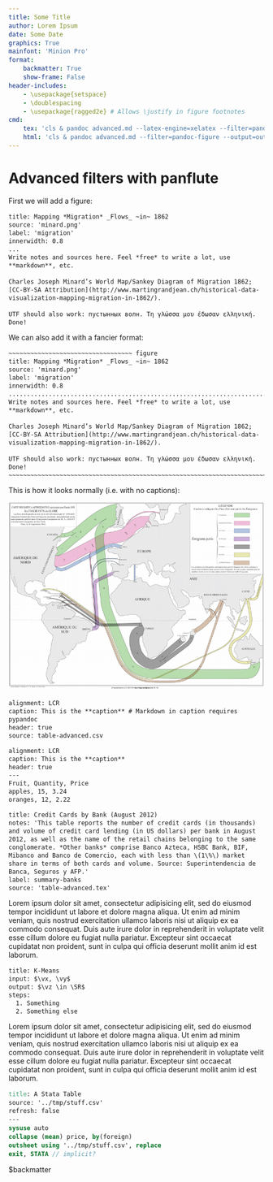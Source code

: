 ```yaml
---
title: Some Title
author: Lorem Ipsum
date: Some Date
graphics: True
mainfont: 'Minion Pro'
format:
	backmatter: True
	show-frame: False
header-includes:
    - \usepackage{setspace}
    - \doublespacing
    - \usepackage{ragged2e} # Allows \justify in figure footnotes
cmd:
	tex: 'cls & pandoc advanced.md --latex-engine=xelatex --filter=pandoc-figure --output=output.pdf && output.pdf'
	html: 'cls & pandoc advanced.md --filter=pandoc-figure --output=output.html && output.html'
---
```


# Advanced filters with panflute

First we will add a figure:

~~~ figure 
title: Mapping *Migration* _Flows_ ~in~ 1862
source: 'minard.png'
label: 'migration'
innerwidth: 0.8
...
Write notes and sources here. Feel *free* to write a lot, use **markdown**, etc.

Charles Joseph Minard’s World Map/Sankey Diagram of Migration 1862; [CC-BY-SA Attribution](http://www.martingrandjean.ch/historical-data-visualization-mapping-migration-in-1862/).

UTF should also work: пустынных волн. Τη γλώσσα μου έδωσαν ελληνική. Done!
~~~


We can also add it with a fancier format:

```
~~~~~~~~~~~~~~~~~~~~~~~~~~~~~~~~~~ figure 
title: Mapping *Migration* _Flows_ ~in~ 1862
source: 'minard.png'
label: 'migration'
innerwidth: 0.8
...............................................................................
Write notes and sources here. Feel *free* to write a lot, use **markdown**, etc.

Charles Joseph Minard’s World Map/Sankey Diagram of Migration 1862; [CC-BY-SA Attribution](http://www.martingrandjean.ch/historical-data-visualization-mapping-migration-in-1862/).

UTF should also work: пустынных волн. Τη γλώσσα μου έδωσαν ελληνική. Done!
~~~~~~~~~~~~~~~~~~~~~~~~~~~~~~~~~~~~~~~~~~~~~~~~~~~~~~~~~~~~~~~~~~~~~~~~~~~~~~~
```


This is how it looks normally (i.e. with no captions):

![ Mapping *Migration* _Flows_ ~in~ 1862](minard.png "Mapping Migration Flows in 1862")



~~~ table
alignment: LCR
caption: This is the **caption** # Markdown in caption requires pypandoc
header: true
source: table-advanced.csv
~~~


~~~ table
alignment: LCR
caption: This is the **caption**
header: true
---
Fruit, Quantity, Price  
apples, 15, 3.24  
oranges, 12, 2.22  
~~~



~~~ table
title: Credit Cards by Bank (August 2012)
notes: 'This table reports the number of credit cards (in thousands) and volume of credit card lending (in US dollars) per bank in August 2012, as well as the name of the retail chains belonging to the same conglomerate. *Other banks* comprise Banco Azteca, HSBC Bank, BIF, Mibanco and Banco de Comercio, each with less than \(1\%\) market share in terms of both cards and volume. Source: Superintendencia de Banca, Seguros y AFP.'
label: summary-banks
source: 'table-advanced.tex'
~~~

Lorem ipsum dolor sit amet, consectetur adipisicing elit, sed do eiusmod
tempor incididunt ut labore et dolore magna aliqua. Ut enim ad minim veniam,
quis nostrud exercitation ullamco laboris nisi ut aliquip ex ea commodo
consequat. Duis aute irure dolor in reprehenderit in voluptate velit esse
cillum dolore eu fugiat nulla pariatur. Excepteur sint occaecat cupidatat non
proident, sunt in culpa qui officia deserunt mollit anim id est laborum.


~~~ algorithms
title: K-Means
input: $\vx, \vy$
output: $\vz \in \SR$
steps:
  1. Something
  2. Something else
~~~

Lorem ipsum dolor sit amet, consectetur adipisicing elit, sed do eiusmod
tempor incididunt ut labore et dolore magna aliqua. Ut enim ad minim veniam,
quis nostrud exercitation ullamco laboris nisi ut aliquip ex ea commodo
consequat. Duis aute irure dolor in reprehenderit in voluptate velit esse
cillum dolore eu fugiat nulla pariatur. Excepteur sint occaecat cupidatat non
proident, sunt in culpa qui officia deserunt mollit anim id est laborum.

~~~ stata
title: A Stata Table
source: '../tmp/stuff.csv'
refresh: false
---
sysuse auto
collapse (mean) price, by(foreign)
outsheet using '../tmp/stuff.csv', replace
exit, STATA // implicit?
~~~


$backmatter